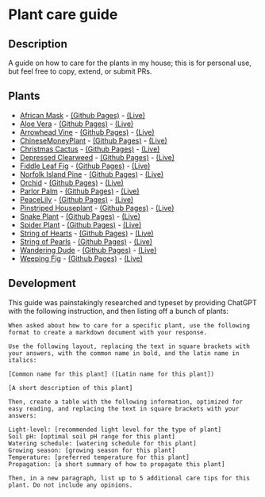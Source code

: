 # Plant care guide

## Description

A guide on how to care for the plants in my house; this is for personal use, but feel free to copy, extend, or submit PRs.

## Plants

- [African Mask](./pages/AfricanMask.md) - [(Github Pages)](https://crisvp.github.io/plants/pages/AfricanMask) - [(Live)](https://plants.scarecrow.boats/#/plant/AfricanMask)
- [Aloe Vera](./pages/AloeVera.md) - [(Github Pages)](https://crisvp.github.io/plants/pages/AloeVera) - [(Live)](https://plants.scarecrow.boats/#/plant/AloeVera)
- [Arrowhead Vine](./pages/ArrowheadVine.md) - [(Github Pages)](https://crisvp.github.io/plants/pages/ArrowheadVine) - [(Live)](https://plants.scarecrow.boats/#/plant/ArrowheadVine)
- [ChineseMoneyPlant](./pages/ChineseMoneyPlant.md) - [(Github Pages)](https://crisvp.github.io/plants/pages/ChineseMoneyPlant) - [(Live)](https://plants.scarecrow.boats/#/plant/ChineseMoneyPlant)
- [Christmas Cactus](./pages/ChristmasCactus.md) - [(Github Pages)](https://crisvp.github.io/plants/pages/ChristmasCactus) - [(Live)](https://plants.scarecrow.boats/#/plant/ChristmasCactus)
- [Depressed Clearweed](./pages/DepressedClearweed.md) - [(Github Pages)](https://crisvp.github.io/plants/pages/DepressedClearweed) - [(Live)](https://plants.scarecrow.boats/#/plant/DepressedClearweed)
- [Fiddle Leaf Fig](./pages/FiddleLeafFig.md) - [(Github Pages)](https://crisvp.github.io/plants/pages/FiddleLeafFig) - [(Live)](https://plants.scarecrow.boats/#/plant/FiddleLeafFig)
- [Norfolk Island Pine](./pages/NorfolkIslandPine.md) - [(Github Pages)](https://crisvp.github.io/plants/pages/NorfolkIslandPine) - [(Live)](https://plants.scarecrow.boats/#/plant/NorfolkIslandPine)
- [Orchid](./pages/Orchid.md) - [(Github Pages)](https://crisvp.github.io/plants/pages/Orchid) - [(Live)](https://plants.scarecrow.boats/#/plant/Orchid)
- [Parlor Palm](./pages/ParlorPalm.md) - [(Github Pages)](https://crisvp.github.io/plants/pages/ParlorPalm) - [(Live)](https://plants.scarecrow.boats/#/plant/ParlorPalm)
- [PeaceLily](./pages/PeaceLily.md) - [(Github Pages)](https://crisvp.github.io/plants/pages/PeaceLily) - [(Live)](https://plants.scarecrow.boats/#/plant/PeaceLily)
- [Pinstriped Houseplant](./pages/PinstripedHouseplant.md) - [(Github Pages)](https://crisvp.github.io/plants/pages/PinstripedHouseplant) - [(Live)](https://plants.scarecrow.boats/#/plant/PinstripedHouseplant)
- [Snake Plant](./pages/SnakePlant.md) - [(Github Pages)](https://crisvp.github.io/plants/pages/SnakePlant) - [(Live)](https://plants.scarecrow.boats/#/plant/SnakePlant)
- [Spider Plant](./pages/SpiderPlant.md) - [(Github Pages)](https://crisvp.github.io/plants/pages/SpiderPlant) - [(Live)](https://plants.scarecrow.boats/#/plant/SpiderPlant)
- [String of Hearts](./pages/StringOfHearts.md) - [(Github Pages)](https://crisvp.github.io/plants/pages/StringOfHearts) - [(Live)](https://plants.scarecrow.boats/#/plant/StringOfHearts)
- [String of Pearls](./pages/StringOfPearls.md) - [(Github Pages)](https://crisvp.github.io/plants/pages/StringOfPearls) - [(Live)](https://plants.scarecrow.boats/#/plant/StringOfPearls)
- [Wandering Dude](./pages/WanderingDude.md) - [(Github Pages)](https://crisvp.github.io/plants/pages/WanderingDude) - [(Live)](https://plants.scarecrow.boats/#/plant/WanderingDude)
- [Weeping Fig](./pages/WeepingFig.md) - [(Github Pages)](https://crisvp.github.io/plants/pages/WeepingFig) - [(Live)](https://plants.scarecrow.boats/#/plant/WeepingFig)

## Development

This guide was painstakingly researched and typeset by providing ChatGPT with the following instruction, and then listing off a bunch of plants:

```text
When asked about how to care for a specific plant, use the following format to create a markdown document with your response.

Use the following layout, replacing the text in square brackets with your answers, with the common name in bold, and the latin name in italics:

[Common name for this plant] ([Latin name for this plant])

[A short description of this plant]

Then, create a table with the following information, optimized for easy reading, and replacing the text in square brackets with your answers:

Light-level: [recommended light level for the type of plant]
Soil pH: [optimal soil pH range for this plant]
Watering schedule: [watering schedule for this plant]
Growing season: [growing season for this plant]
Temperature: [preferred temperature for this plant]
Propagation: [a short summary of how to propagate this plant]

Then, in a new paragraph, list up to 5 additional care tips for this plant. Do not include any opinions.
```

